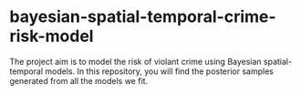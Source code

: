 # bayesian-spatial-temporal-crime-risk-model

The project aim is to model the risk of violant crime using Bayesian spatial-temporal models. In this repository, you will find the posterior samples generated from all the models we fit.
